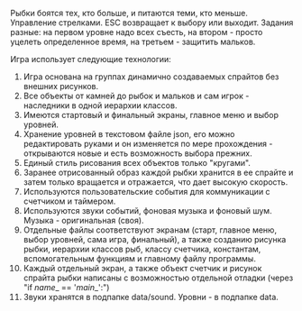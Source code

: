 Рыбки боятся тех, кто больше, и питаются теми, кто меньше.
Управление стрелками. ESC возвращает к выбору или выходит.
Задания разные: на первом уровне надо всех съесть, на втором - просто уцелеть определенное время,
на третьем - защитить мальков.

Игра использует следующие технологии:

1. Игра основана на группах динамично создаваемых спрайтов без внешних рисунков.
2. Все объекты от камней до рыбок и мальков и сам игрок - наследники в одной иерархии классов.
3. Имеются стартовый и финальный экраны, главное меню и выбор уровней.
4. Хранение уровней в текстовом файле json, его можно редактировать руками и он изменяется по мере прохождения - открываются новые и есть возможность выбора прежних.
5. Единый стиль рисования всех объектов только "кругами".
6. Заранее отрисованный образ каждой рыбки хранится в ее спрайте и затем только вращается и отражается, что дает высокую скорость.
7. Используются пользовательские события для коммуникации с счетчиком и таймером.
8. Используются звуки событий, фоновая музыка и фоновый шум. Музыка - оригинальная (своя).
9. Отдельные файлы соответствуют экранам (старт, главное меню, выбор уровней, сама игра, финальный), а также созданию рисунка рыбки, иерархии классов рыб, классу счетчика, константам, вспомогательным функциям и главному файлу программы.
10. Каждый отдельный экран, а также объект счетчик и рисунок спрайта рыбки написаны с возможностью отдельной отладки (через "if _name__ == '_main__':")
11. Звуки хранятся в подпапке data/sound. Уровни - в подпапке data.


